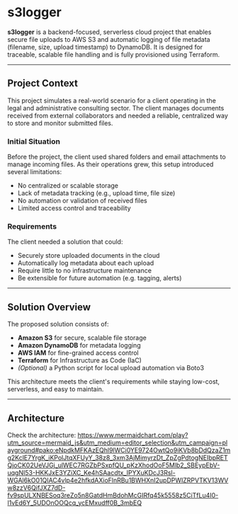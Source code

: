 # s3logger

**s3logger** is a backend-focused, serverless cloud project that enables secure file uploads to AWS S3 and automatic logging of file metadata (filename, size, upload timestamp) to DynamoDB. It is designed for traceable, scalable file handling and is fully provisioned using Terraform.

---

## Project Context

This project simulates a real-world scenario for a client operating in the legal and administrative consulting sector. The client manages documents received from external collaborators and needed a reliable, centralized way to store and monitor submitted files.

### Initial Situation

Before the project, the client used shared folders and email attachments to manage incoming files. As their operations grew, this setup introduced several limitations:

- No centralized or scalable storage
- Lack of metadata tracking (e.g., upload time, file size)
- No automation or validation of received files
- Limited access control and traceability


### Requirements

The client needed a solution that could:

- Securely store uploaded documents in the cloud
- Automatically log metadata about each upload
- Require little to no infrastructure maintenance
- Be extensible for future automation (e.g. tagging, alerts)

---

## Solution Overview

The proposed solution consists of:

- **Amazon S3** for secure, scalable file storage
- **Amazon DynamoDB** for metadata logging
- **AWS IAM** for fine-grained access control
- **Terraform** for Infrastructure as Code (IaC)
- *(Optional)* a Python script for local upload automation via Boto3

This architecture meets the client's requirements while staying low-cost, serverless, and easy to maintain.

---

## Architecture

Check the architecture: https://www.mermaidchart.com/play?utm_source=mermaid_js&utm_medium=editor_selection&utm_campaign=playground#pako:eNpdkMFKAzEQhl9lWCi0YE9724OwtQo9iKVb8bDdQzaZ1mg2KclE7YrgK_iKPolJtqXFUyY_38z8_3xm3AjMimyrzDt_ZpZgPdtogNEIbpRETQjoCK02UeVJGj_ulWEC7RGZbPSxpfQU_pKzXhodOoF5Mlb2_SBEypEbV-uqgNI53-HKKJxE3YZiXC_Ke4hSAacdtx_IPYXuKDcJ3Rsl-WGAl6kO01QIAC4vlp4e2hfkdAXioFlnRBu1BWHXnI2upDPWIZRPVTKV13WVw8zzV6QifJXZ7dD-fv9spULXNBESoq3reZo5n8GatdHmBdohMcGIRfq45k5558z5CiTfLu4I0-l1vEd6Y_5UDOnOOQcq_ycEMxudff0B_3mbEQ
